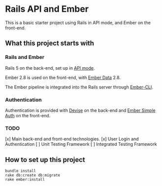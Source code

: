 # Rails API and Ember

This is a basic starter project using Rails in API mode, and Ember on the front-end.

## What this project starts with

### Rails and Ember

Rails 5 on the back-end, set up in [API mode](http://edgeguides.rubyonrails.org/api_app.html). 

Ember 2.8 is used on the front-end, with [Ember Data](https://github.com/emberjs/data) 2.8. 

The Ember pipeline is integrated into the Rails server through [Ember-CLI](https://github.com/ember-cli/ember-cli).

### Authentication

Authentication is provided with [Devise](https://github.com/plataformatec/devise) on the back-end and [Ember Simple Auth](https://github.com/simplabs/ember-simple-auth) on the front-end.

### TODO

[x] Main back-end and front-end technologies.
[x] User Login and Authentication
[ ] Unit Testing Framework
[ ] Integrated Testing Framework

## How to set up this project

```
bundle install
rake db:create db:migrate
rake ember:install
```




